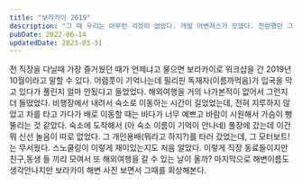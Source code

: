 ```yaml
---
title: "보라카이 2019"
description: "그 때 우리는 아무런 걱정이 없었다. 개발 어벤져스가 모였다. 찬란했던 그 때를 회상해본다. 인싸들이 모인 회사! 인데발자들의 워크샵!"
pubDate: 2022-06-14
updatedDate: 2023-03-31
---
```


전 직장을 다닐때 가장 즐거웠던 때가 언제냐고 물으면 보라카이로 워크샵을 간 2019년 10월이라고 말할 수 있다. 어렴풋이 기억나는데 필리핀 독재자(이름까먹음)가 입국을 막고 있다가 풀린지 얼마 안됬다고 들었었다. 해외여행을 거의 나가본적이 없어서 그런지 더 들떴었다.
비행장에서 내려서 숙소로 이동하는 시간이 길었었는데, 전혀 지루하지 않았고 차를 타고 가다가 배로 이동할 때는 바다가 너무 예쁘고 바람이 시원해서 가슴이 뻥 뚤리는 것 같았다.
숙소에 도착해서 (아 숙소 이름이 기억이 안나네) 풀장에 갔는데 이건 뭐 신선 놀음이 따로 없었다.
그 개인용배(뭐라고 하지?)를 타러 갔었는데, 그 모터보트!는 무서웠다.
스노쿨링이 이렇게 재미있는지도 처음 알았다.
이렇게 직장 동료들이지만 친구,동생 들 끼리 모여서 또 해외여행을 갈 수 있는 날이 올까?
마지막으로 해변이름도 생각안나지만 보라카이 해변 사진 보면서 그때를 회상해본다.